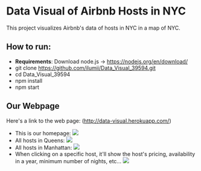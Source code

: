 <h1>Data Visual of Airbnb Hosts in NYC</h1>
This project visualizes Airbnb's data of hosts in NYC in a map of NYC.

## How to run:
  * **Requirements**: Download node.js -> https://nodejs.org/en/download/
  * git clone https://github.com/ilumii/Data_Visual_39594.git
  * cd Data_Visual_39594
  * npm install
  * npm start
  
## Our Webpage
Here's a link to the web page: (http://data-visual.herokuapp.com/)

 * This is our homepage: <img src="https://imgur.com/m9pn7FW.png" />
 * All hosts in Queens: <img src="https://imgur.com/ZzQxtj9.png" />
 * All hosts in Manhattan: <img src="https://imgur.com/vXchBB8.png" />
 * When clicking on a specific host, it'll show the host's pricing, availability in a year, minimum number of nights, etc... <img src="https://imgur.com/O4g8xrj.png" />
